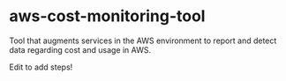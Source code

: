 # aws-cost-monitoring-tool
Tool that augments services in the AWS environment to report and detect data regarding cost and usage in AWS.

Edit to add steps!
